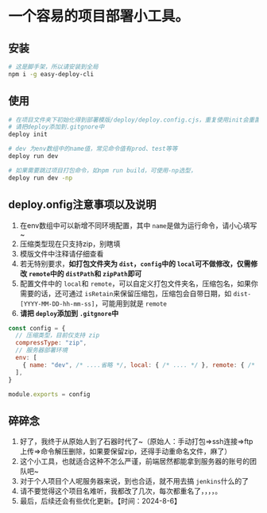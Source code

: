 # 一个容易的项目部署小工具。

## 安装

```bash
# 这是脚手架，所以请安装到全局
npm i -g easy-deploy-cli
```

## 使用

```bash
# 在项目文件夹下初始化得到部署模版/deploy/deploy.config.cjs，重复使用init会重置原来的模版。
# 请把deploy添加到.gitgnore中
deploy init

# dev 为env数组中的name值，常见命令值有prod、test等等
deploy run dev

# 如果需要跳过项目打包命令，如npm run build，可使用-np选型，
deploy run dev -np
```

## deploy.onfig注意事项以及说明

1. 在env数组中可以新增不同环境配置，其中 `name`是做为运行命令，请小心填写~
2. 压缩类型现在只支持zip，别瞎填
3. 模版文件中注释请仔细查看
4. 若无特别要求，**如打包文件夹为 `dist`，`config`中的 `local`可不做修改，仅需修改 `remote`中的 `distPath`和 `zipPath`即可**
5. 配置文件中的 `local`和 `remote`，可以自定义打包文件夹名，压缩包名，如果你需要的话，还可通过 `isRetain`来保留压缩包，压缩包会自带日期，如 `dist-[YYYY-MM-DD-hh-mm-ss]`，可能用到就是 `remote`
6. **请把 `deploy`添加到 `.gitgnore`中**

```js
const config = {
  // 压缩类型，目前仅支持 zip
  compressType: "zip",
  // 服务器部署环境
  env: [
    { name: "dev", /* ....省略 */, local: { /* .... */ }, remote: { /* .... */ }}},
  ],
}

module.exports = config

```

## 碎碎念

1. 好了，我终于从原始人到了石器时代了~（原始人：手动打包=>ssh连接=>ftp上传=>命令解压删除，如果要保留zip，还得手动重命名文件，麻了）
2. 这个小工具，也就适合这种不怎么严谨，前端居然都能拿到服务器的账号的团队吧~
3. 对于个人项目个人呢服务器来说，到也合适，就不用去搞 `jenkins`什么的了
4. 请不要觉得这个项目名难听，我都改了几次，每次都重名了，，，，。
5. 最后，后续还会有些优化更新。【时间：2024-8-6】
